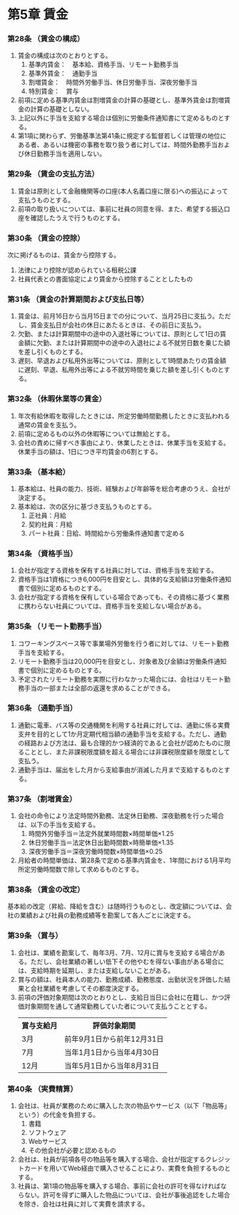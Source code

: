 # 第5章 賃金

### 第28条  （賃金の構成）

1. 賃金の構成は次のとおりとする。
    1. 基準内賃金：　基本給、資格手当、リモート勤務手当
    2. 基準外賃金：　通勤手当
    3. 割増賃金：　時間外労働手当、休日労働手当、深夜労働手当
    4. 特別賃金：　賞与
2. 前項に定める基準内賃金は割増賃金の計算の基礎とし、基準外賃金は割増賃金の計算の基礎としない。
3. 上記以外に手当を支給する場合は個別に労働条件通知書にて定めるものとする。
4. 第1項に関わらず、労働基準法第41条に規定する監督若しくは管理の地位にある者、あるいは機密の事務を取り扱う者に対しては、時間外勤務手当および休日勤務手当を適用しない。

### 第29条  （賃金の支払方法）

1. 賃金は原則として金融機関等の口座(本人名義口座に限る)への振込によって支払うものとする。
2. 前項の取り扱いについては、事前に社員の同意を得、また、希望する振込口座を確認したうえで行うものとする。

### 第30条  （賃金の控除）

次に掲げるものは、賃金から控除する。

1. 法律により控除が認められている租税公課
2. 社員代表との書面協定により賃金から控除することとしたもの

### 第31条  （賃金の計算期間および支払日等）

1. 賃金は、前月16日から当月15日までの分について、当月25日に支払う。ただし、賃金支払日が会社の休日にあたるときは、その前日に支払う。
2. 欠勤、または計算期間中の途中の入退社等については、原則として1日の賃金額に欠勤、または計算期間中の途中の入退社による不就労日数を乗じた額を差し引くものとする。
3. 遅刻、早退および私用外出等については、原則として1時間あたりの賃金額に遅刻、早退、私用外出等による不就労時間を乗じた額を差し引くものとする。

### 第32条  （休暇休業等の賃金）

1. 年次有給休暇を取得したときには、所定労働時間勤務したときに支払われる通常の賃金を支払う。
2. 前項に定めるもの以外の休暇等については無給とする。
3. 会社の責めに帰すべき事由により、休業したときは、休業手当を支給する。休業手当の額は、1日につき平均賃金の6割とする。

### 第33条  （基本給）

1. 基本給は、社員の能力、技術、経験および年齢等を総合考慮のうえ、会社が決定する。
2. 基本給は、次の区分に基づき支払うものとする。
    1. 正社員：月給
    2. 契約社員：月給
    3. パート社員：日給、時間給から労働条件通知書で定める

### 第34条  （資格手当）

1. 会社が指定する資格を保有する社員に対しては、資格手当を支給する。
2. 資格手当は1資格につき6,000円を目安とし、具体的な支給額は労働条件通知書で個別に定めるものとする。
3. 会社が指定する資格を保有している場合であっても、その資格に基づく業務に携わらない社員については、資格手当を支給しない場合がある。

### 第35条  （リモート勤務手当）

1. コワーキングスペース等で事業場外労働を行う者に対しては、リモート勤務手当を支給する。
2. リモート勤務手当は20,000円を目安とし、対象者及び金額は労働条件通知書で個別に定めるものとする。
3. 予定されたリモート勤務を実際に行わなかった場合には、会社はリモート勤務手当の一部または全部の返還を求めることができる。

### 第36条  （通勤手当）

1. 通勤に電車、バス等の交通機関を利用する社員に対しては、通勤に係る実費支弁を目的として1か月定期代相当額の通勤手当を支給する。ただし、通勤の経路および方法は、最も合理的かつ経済的であると会社が認めたものに限ることとし、また非課税限度額を超える場合には非課税限度額を限度として支払う。
2. 通勤手当は、届出をした月から支給事由が消滅した月まで支給するものとする。

### 第37条  （割増賃金）

1. 会社の命令により法定時間外勤務、法定休日勤務、深夜勤務を行った場合は、以下の手当を支給する。
    1. 時間外労働手当＝法定外就業時間数×時間単価×1.25
    2. 休日労働手当＝法定休日出勤時間数×時簡単価×1.35
    3. 深夜労働手当＝深夜労働時間数×時間単価×0.25
2. 月給者の時間単価は、第28条で定める基準内賃金を、1年間における1月平均所定労働時間数で除して求めるものとする。

### 第38条  （賃金の改定）

基本給の改定（昇給、降給を含む）は随時行うものとし、改定額については、会社の業績および社員の勤務成績等を勘案して各人ごとに決定する。

### 第39条  （賞与）

1. 会社は、業績を勘案して、毎年3月、7月、12月に賞与を支給する場合がある。ただし、会社業績の著しい低下その他やむを得ない事由がある場合には、支給時期を延期し、または支給しないことがある。
2. 賞与の額は、社員本人の能力、勤務成績、勤務態度、出勤状況を評価した結果と会社業績を考慮してその都度決定する。
3. 前項の評価対象期間は次のとおりとし、支給日当日に会社に在籍し、かつ評価対象期間を通して通常勤務していた者について支払うこととする。
   <table>
     <tr><th>賞与支給月</th><th>評価対象期間</th></tr>
     <tr><td>3月</td><td>前年9月1日から前年12月31日</td></tr>
     <tr><td>7月</td><td>当年1月1日から当年4月30日</td></tr>
     <tr><td>12月</td><td>当年5月1日から当年8月31日</td></tr>
   </table>

### 第40条  （実費精算）

1. 会社は、社員が業務のために購入した次の物品やサービス（以下「物品等」という）の代金を負担する。
    1. 書籍
    2. ソフトウェア
    3. Webサービス
    4. その他会社が必要と認めるもの
2. 会社は、社員が前項各号の物品等を購入する場合、会社が指定するクレジットカードを用いてWeb経由で購入させることにより、実費を負担するものとする。
3. 社員は、第1項の物品等を購入する場合、事前に会社の許可を得なければならない。許可を得ずに購入した物品については、会社が事後追認をした場合を除き、会社は社員に対して実費を請求する。

